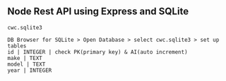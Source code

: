 ## Node Rest API using Express and SQLite

```
cwc.sqlite3

DB Browser for SQLite > Open Database > select cwc.sqlite3 > set up tables
id | INTEGER | check PK(primary key) & AI(auto increment)
make | TEXT
model | TEXT
year | INTEGER
```

